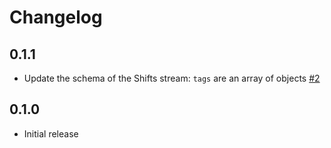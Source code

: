 # Changelog

## 0.1.1
  * Update the schema of the Shifts stream: `tags` are an array of objects [#2](https://github.com/singer-io/tap-sling/pull/2)

## 0.1.0
  * Initial release
